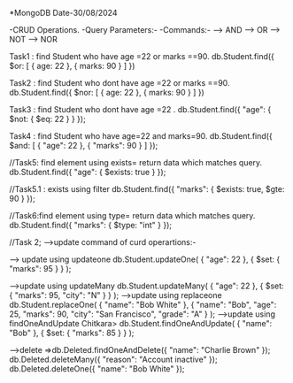 *MongoDB
Date-30/08/2024

-CRUD Operations.
-Query Parameters:-
-Commands:-
--> AND
--> OR 
--> NOT
--> NOR

Task1 : find Student who have age =22 or marks ==90.
db.Student.find({
    $or: [
      { age: 22 },
      { marks: 90 }
    ]
  })


Task2 : find Student who dont have age =22 or marks ==90.
  db.Student.find({
    $nor: [
      { age: 22 },
      { marks: 90 }
    ]
  })


  Task3 : find Student who dont have age =22 .
  db.Student.find({
    "age": { $not: { $eq: 22 } }
});

  Task4 : find Student who have age=22 and marks=90.
  db.Student.find({
    $and: [
        { "age": 22 },
        { "marks": 90 }
    ]
});

  //Task5: find element using exists= return data which matches query.
  db.Student.find({
    "age": { $exists: true }
});

 //Task5.1 :  exists using filter
 db.Student.find({
    "marks": { $exists: true, $gte: 90 }
});


 //Task6:find element using type= return data which matches query.
  db.Student.find({
    "marks": { $type: "int" }
});


//Task 2;
-->update command of curd operartions:-

--> update using updateone
db.Student.updateOne(
       { "age": 22 },
       { $set: { "marks": 95 } }
   );
   
   -->update using updateMany
   db.Student.updateMany(
     { "age": 22 },
     {
         $set: {
             "marks": 95,
             "city": "N"
         }
     }
 );
 -->update using replaceone
 db.Student.replaceOne(
     { "name": "Bob White" },
         {
         "name": "Bob",
         "age": 25,
         "marks": 90,
         "city": "San Francisco",
         "grade": "A"
     }
 );
 -->update using findOneAndUpdate
Chitkara> db.Student.findOneAndUpdate(
         { "name": "Bob"  },
         { $set: { "marks": 85 } }
     );

-->delete =>db.Deleted.findOneAndDelete({ "name": "Charlie Brown" });
db.Deleted.deleteMany({ "reason": "Account inactive" });
db.Deleted.deleteOne({ "name": "Bob White" });








